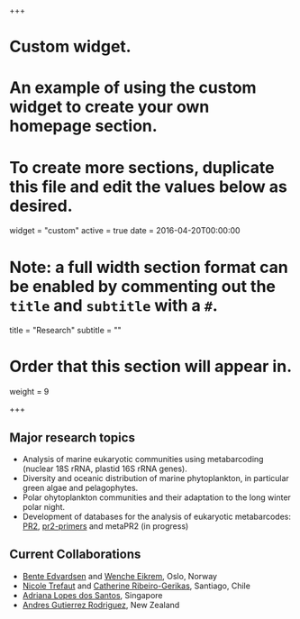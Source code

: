 +++
# Custom widget.
# An example of using the custom widget to create your own homepage section.
# To create more sections, duplicate this file and edit the values below as desired.
widget = "custom"
active = true
date = 2016-04-20T00:00:00

# Note: a full width section format can be enabled by commenting out the `title` and `subtitle` with a `#`.
title = "Research"
subtitle = ""

# Order that this section will appear in.
weight = 9

+++

## Major research topics
* Analysis of marine eukaryotic communities using metabarcoding (nuclear 18S rRNA, plastid 16S rRNA genes).
* Diversity and oceanic distribution of marine phytoplankton, in particular green algae and pelagophytes.
* Polar ohytoplankton communities and their adaptation to the long winter polar night.
* Development of databases for the analysis of eukaryotic metabarcodes: [PR2](https://github.com/vaulot/pr2database), [pr2-primers](https://app.pr2-primers.org/) and metaPR2 (in progress)

## Current Collaborations
* [Bente Edvardsen](https://www.researchgate.net/profile/Bente_Edvardsen) and [Wenche Eikrem](https://www.researchgate.net/profile/Wenche_Eikrem), Oslo, Norway
* [Nicole Trefaut](https://www.researchgate.net/profile/Nicole_Trefault) and [Catherine Ribeiro-Gerikas](http://orcid.org/0000-0003-0531-2313), Santiago, Chile
* [Adriana Lopes dos Santos](https://the-geek-lab.netlify.app), Singapore
* [Andres Gutierrez Rodriguez](https://www.researchgate.net/profile/Andres_Gutierrez-Rodriguez3), New Zealand
